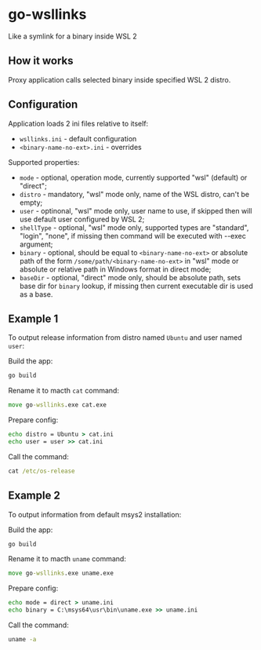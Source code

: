 # go-wsllinks
Like a symlink for a binary inside WSL 2

## How it works

Proxy application calls selected binary inside specified WSL 2 distro.

## Configuration

Application loads 2 ini files relative to itself:

* `wsllinks.ini` - default configuration
* `<binary-name-no-ext>.ini` - overrides

Supported properties:

* `mode` - optional, operation mode, currently supported "wsl" (default) or "direct";
* `distro` - mandatory, "wsl" mode only, name of the WSL distro, can't be empty;
* `user` - optinonal, "wsl" mode only, user name to use, if skipped then will use default user configured by WSL 2;
* `shellType` - optional, "wsl" mode only, supported types are "standard", "login", "none", if missing then command will be executed with --exec
argument;
* `binary` - optional, should be equal to `<binary-name-no-ext>` or absolute path of the form `/some/path/<binary-name-no-ext>` in "wsl" mode
or absolute or relative path in Windows format in direct mode;
* `baseDir` - optional, "direct" mode only, should be absolute path, sets base dir for `binary` lookup, if missing then current executable dir
is used as a base.

## Example 1

To output release information from distro named `Ubuntu` and user named `user`:

Build the app:
```bat
go build
```
Rename it to macth `cat` command:
```bat
move go-wsllinks.exe cat.exe
```
Prepare config:
```bat
echo distro = Ubuntu > cat.ini
echo user = user >> cat.ini
```
Call the command:
```bat
cat /etc/os-release
```

## Example 2

To output information from default msys2 installation:

Build the app:
```bat
go build
```
Rename it to macth `uname` command:
```bat
move go-wsllinks.exe uname.exe
```
Prepare config:
```bat
echo mode = direct > uname.ini
echo binary = C:\msys64\usr\bin\uname.exe >> uname.ini
```
Call the command:
```bat
uname -a
```
